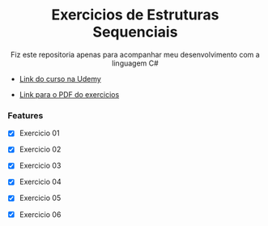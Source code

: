 <h1 align="center">Exercicios de Estruturas Sequenciais</h1>

<p align="center">Fiz este repositoria apenas para acompanhar meu desenvolvimento com a linguagem C#</p>

- [Link do curso na Udemy](https://www.udemy.com/course/programacao-orientada-a-objetos-csharp/)

- [Link para o PDF do exercicios](https://att-c.udemycdn.com/2018-11-25_17-06-24-98549fed296589a4118d9b038bd696f7/original.pdf?response-content-disposition=attachment%3B+filename%3Dexercicios2-estrutura-condicional.pdf&Expires=1666998316&Signature=jH07~MoXjEYlFT2Ap6ZYMeIqJrwZanKHNY5ddxwqdMCQepOHYY9hFmIa27ln-MgDlFe3Moz7X3RVBchmES-MQpaAnM~bWg3HCaxYjIKHwXvqxafF61MYQT38o9JGuvx9uWwItQMgSg-P7jWN5ORIG-WOApl1xfRr6eNKVImEug34D3JZSxwc5uFxo7mKLQiwUMjCtuf2NRiZ9zTtFQlPsZwOoka43VZex0aSPdZnOR4uRyVOWvuC2ijzW5uNd9XAjs21pzVrr8d~iTK8xhmHa~s0WMMFkWV4W~0Coz5hH83RgUrlw5F6TPJ5jx3Omy8QNo4KzCk6o73XLImJ0WQO6g__&Key-Pair-Id=APKAITJV77WS5ZT7262A)


### Features

- [x] Exercicio 01
- [x] Exercicio 02
- [x] Exercicio 03
- [x] Exercicio 04
- [x] Exercicio 05
- [x] Exercicio 06


